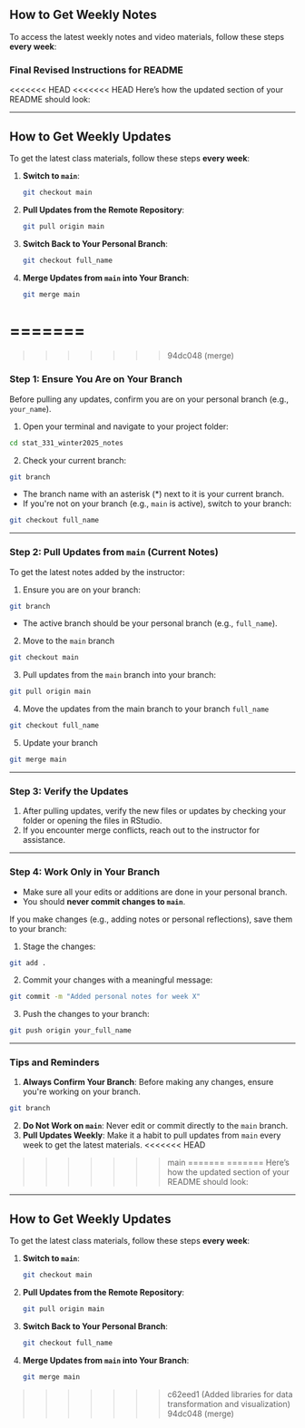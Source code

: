 

## **How to Get Weekly Notes**

To access the latest weekly notes and video materials, follow these steps **every week**:
### **Final Revised Instructions for README**

<<<<<<< HEAD
<<<<<<< HEAD
Here’s how the updated section of your README should look:

---

## **How to Get Weekly Updates**

To get the latest class materials, follow these steps **every week**:

1. **Switch to `main`**:
   ```bash
   git checkout main
   ```

2. **Pull Updates from the Remote Repository**:
   ```bash
   git pull origin main
   ```

3. **Switch Back to Your Personal Branch**:
   ```bash
   git checkout full_name
   ```

4. **Merge Updates from `main` into Your Branch**:
   ```bash
   git merge main
   ```


















=======
=======
>>>>>>> 94dc048 (merge)
### **Step 1: Ensure You Are on Your Branch**
Before pulling any updates, confirm you are on your personal branch (e.g., `your_name`).

1. Open your terminal and navigate to your project folder:

```bash
cd stat_331_winter2025_notes
```

2. Check your current branch:
```bash
git branch
```
- The branch name with an asterisk (*) next to it is your current branch.
- If you're not on your branch (e.g., `main` is active), switch to your branch:

```bash
git checkout full_name
```

---

### **Step 2: Pull Updates from `main` (Current Notes)**

To get the latest notes added by the instructor:
1. Ensure you are on your branch:
   
```bash
git branch
```
 - The active branch should be your personal branch (e.g., `full_name`).
 
 
 2. Move to the `main` branch
 
```bash
git checkout main
``` 
 

3. Pull updates from the `main` branch into your branch:
   
```bash
git pull origin main
```

4. Move the updates from the main branch to your branch `full_name`

```bash
git checkout full_name
```

5. Update your branch

```bash
git merge main
```

---

### **Step 3: Verify the Updates**
1. After pulling updates, verify the new files or updates by checking your folder or opening the files in RStudio.
2. If you encounter merge conflicts, reach out to the instructor for assistance.

---

### **Step 4: Work Only in Your Branch**
- Make sure all your edits or additions are done in your personal branch.
- You should **never commit changes to `main`**.

If you make changes (e.g., adding notes or personal reflections), save them to your branch:
1. Stage the changes:

```bash
git add .
```
2. Commit your changes with a meaningful message:
```bash
git commit -m "Added personal notes for week X"
```
3. Push the changes to your branch:
```bash
git push origin your_full_name
```

---

### **Tips and Reminders**
1. **Always Confirm Your Branch**: Before making any changes, ensure you're working on your branch.
```bash
git branch
```
2. **Do Not Work on `main`**: Never edit or commit directly to the `main` branch.
3. **Pull Updates Weekly**: Make it a habit to pull updates from `main` every week to get the latest materials.
<<<<<<< HEAD
>>>>>>> main
=======
=======
Here’s how the updated section of your README should look:

---

## **How to Get Weekly Updates**

To get the latest class materials, follow these steps **every week**:

1. **Switch to `main`**:
   ```bash
   git checkout main
   ```

2. **Pull Updates from the Remote Repository**:
   ```bash
   git pull origin main
   ```

3. **Switch Back to Your Personal Branch**:
   ```bash
   git checkout full_name
   ```

4. **Merge Updates from `main` into Your Branch**:
   ```bash
   git merge main
   ```


















>>>>>>> c62eed1 (Added libraries for data transformation and visualization)
>>>>>>> 94dc048 (merge)


